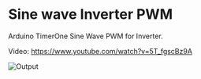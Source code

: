 # Sine wave Inverter PWM
Arduino TimerOne Sine Wave PWM for Inverter.

Video: https://www.youtube.com/watch?v=5T_fgscBz9A

![Output](https://github.com/AntorOfficial/Sine-wave-Inverter-PWM/Capture.png)
